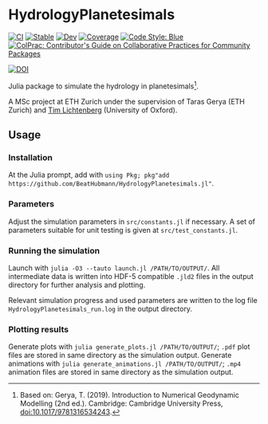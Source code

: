 # HydrologyPlanetesimals

[![CI](https://github.com/BeatHubmann/HydrologyPlanetesimals.jl/workflows/CI/badge.svg?branch=main)](https://github.com/BeatHubmann/HydrologyPlanetesimals.jl/actions/workflows/CI.yml)
[![Stable](https://img.shields.io/badge/docs-stable-blue.svg)](https://BeatHubmann.github.io/HydrologyPlanetesimals.jl/stable)
[![Dev](https://img.shields.io/badge/docs-dev-blue.svg)](https://BeatHubmann.github.io/HydrologyPlanetesimals.jl/dev)
[![Coverage](https://codecov.io/gh/BeatHubmann/HydrologyPlanetesimals.jl/branch/main/graph/badge.svg)](https://codecov.io/gh/BeatHubmann/HydrologyPlanetesimals.jl)
[![Code Style: Blue](https://img.shields.io/badge/code%20style-blue-4495d1.svg)](https://github.com/invenia/BlueStyle)
[![ColPrac: Contributor's Guide on Collaborative Practices for Community Packages](https://img.shields.io/badge/ColPrac-Contributor's%20Guide-blueviolet)](https://github.com/SciML/ColPrac)

[![DOI](https://zenodo.org/badge/480365342.svg)](https://zenodo.org/badge/latestdoi/480365342)

Julia package to simulate the hydrology in planetesimals[^1].

A MSc project at ETH Zurich under the supervision of Taras Gerya (ETH Zurich) and [Tim Lichtenberg](https://github.com/timlichtenberg) (University of Oxford).

[^1]: Based on: Gerya, T. (2019). Introduction to Numerical Geodynamic Modelling (2nd ed.). Cambridge: Cambridge University Press, [doi:10.1017/9781316534243](https://doi.org/10.1017/9781316534243).

## Usage

### Installation

At the Julia prompt, add with ```using Pkg; pkg"add https://github.com/BeatHubmann/HydrologyPlanetesimals.jl"```.

### Parameters

Adjust the simulation parameters in ```src/constants.jl``` if necessary. A set of parameters suitable for unit testing is given at ```src/test_constants.jl```.

### Running the simulation

Launch with ```julia -O3 --tauto launch.jl /PATH/TO/OUTPUT/```. All intermediate data is written into HDF-5 compatible ```.jld2``` files in the output directory for further analysis and plotting.

Relevant simulation progress and used parameters are written to the log file ```HydrologyPlanetesimals_run.log``` in the output directory.

### Plotting results

Generate plots with ```julia generate_plots.jl /PATH/TO/OUTPUT/```; ```.pdf``` plot files are stored in same directory as the simulation output.
Generate animations with ```julia generate_animations.jl /PATH/TO/OUTPUT/```; ```.mp4``` animation files are stored in same directory as the simulation output.
